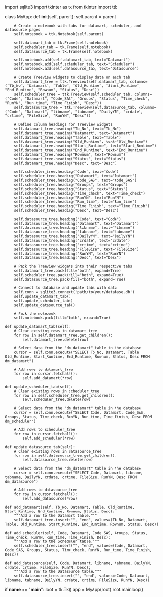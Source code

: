 import sqlite3
import tkinter as tk
from tkinter import ttk

class MyApp:
    def __init__(self, parent):
        self.parent = parent

        # Create a notebook with tabs for datamart, scheduler, and datasource pages
        self.notebook = ttk.Notebook(self.parent)

        self.datamart_tab = tk.Frame(self.notebook)
        self.scheduler_tab = tk.Frame(self.notebook)
        self.datasource_tab = tk.Frame(self.notebook)

        self.notebook.add(self.datamart_tab, text="Datamart")
        self.notebook.add(self.scheduler_tab, text="Scheduler")
        self.notebook.add(self.datasource_tab, text="Datasource")

        # Create Treeview widgets to display data on each tab
        self.datamart_tree = ttk.Treeview(self.datamart_tab, columns=("Tb_No", "Datamart", "Table", "Old_Runtime", "Start_Runtime", "End_Runtime", "Rownum", "Status", "Desc"))
        self.scheduler_tree = ttk.Treeview(self.scheduler_tab, columns=("Code", "Datamart", "Code_SAS", "Groups", "Status", "Time_check", "RunYN", "Run_time", "Time_Finish", "Desc"))
        self.datasource_tree = ttk.Treeview(self.datasource_tab, columns=("Code", "Datamart", "libname", "tabname", "DailyYN", "crdate", "crtime", "FileSize", "RunYN", "Desc"))

        # Define column headings for Treeview widgets
        self.datamart_tree.heading("Tb_No", text="Tb_No")
        self.datamart_tree.heading("Datamart", text="Datamart")
        self.datamart_tree.heading("Table", text="Table")
        self.datamart_tree.heading("Old_Runtime", text="Old_Runtime")
        self.datamart_tree.heading("Start_Runtime", text="Start_Runtime")
        self.datamart_tree.heading("End_Runtime", text="End_Runtime")
        self.datamart_tree.heading("Rownum", text="Rownum")
        self.datamart_tree.heading("Status", text="Status")
        self.datamart_tree.heading("Desc", text="Desc")

        self.scheduler_tree.heading("Code", text="Code")
        self.scheduler_tree.heading("Datamart", text="Datamart")
        self.scheduler_tree.heading("Code_SAS", text="Code_SAS")
        self.scheduler_tree.heading("Groups", text="Groups")
        self.scheduler_tree.heading("Status", text="Status")
        self.scheduler_tree.heading("Time_check", text="Time_check")
        self.scheduler_tree.heading("RunYN", text="RunYN")
        self.scheduler_tree.heading("Run_time", text="Run_time")
        self.scheduler_tree.heading("Time_Finish", text="Time_Finish")
        self.scheduler_tree.heading("Desc", text="Desc")

        self.datasource_tree.heading("Code", text="Code")
        self.datasource_tree.heading("Datamart", text="Datamart")
        self.datasource_tree.heading("libname", text="libname")
        self.datasource_tree.heading("tabname", text="tabname")
        self.datasource_tree.heading("DailyYN", text="DailyYN")
        self.datasource_tree.heading("crdate", text="crdate")
        self.datasource_tree.heading("crtime", text="crtime")
        self.datasource_tree.heading("FileSize", text="FileSize")
        self.datasource_tree.heading("RunYN", text="RunYN")
        self.datasource_tree.heading("Desc", text="Desc")

        # Pack the Treeview widgets into their respective tabs
        self.datamart_tree.pack(fill="both", expand=True)
        self.scheduler_tree.pack(fill="both", expand=True)
        self.datasource_tree.pack(fill="both", expand=True)

        # Connect to database and update tabs with data
        self.conn = sqlite3.connect('path/to/your/database.db')
        self.update_datamart_tab()
        self.update_scheduler_tab()
        self.update_datasource_tab()

        # Pack the notebook
        self.notebook.pack(fill="both", expand=True)

    def update_datamart_tab(self):
        # Clear existing rows in datamart_tree
        for row in self.datamart_tree.get_children():
            self.datamart_tree.delete(row)

        # Select data from the "dm_datamart" table in the database
        cursor = self.conn.execute("SELECT Tb_No, Datamart, Table, Old_Runtime, Start_Runtime, End_Runtime, Rownum, Status, Desc FROM dm_datamart")

        # Add rows to datamart_tree
        for row in cursor.fetchall():
            self.add_datamart(*row)

    def update_scheduler_tab(self):
        # Clear existing rows in scheduler_tree
        for row in self.scheduler_tree.get_children():
            self.scheduler_tree.delete(row)

        # Select data from the "dm_datamart" table in the database
        cursor = self.conn.execute("SELECT Code, Datamart, Code_SAS, Groups, Status, Time_check, RunYN, Run_time, Time_Finish, Desc FROM dm_scheduler")

        # Add rows to scheduler_tree
        for row in cursor.fetchall():
            self.add_scheduler(*row)

    def update_datasource_tab(self):
        # Clear existing rows in datasource_tree
        for row in self.datasource_tree.get_children():
            self.datasource_tree.delete(row)

        # Select data from the "dm_datamart" table in the database
        cursor = self.conn.execute("SELECT Code, Datamart, libname, tabname, DailyYN, crdate, crtime, FileSize, RunYN, Desc FROM dm_datasource")

        # Add rows to datasource_tree
        for row in cursor.fetchall():
            self.add_datasource(*row)

    def add_datamart(self, Tb_No, Datamart, Table, Old_Runtime, Start_Runtime, End_Runtime, Rownum, Status, Desc):
        """Add a row to the Datamart table."""
        self.datamart_tree.insert("", "end", values=(Tb_No, Datamart, Table, Old_Runtime, Start_Runtime, End_Runtime, Rownum, Status, Desc))

    def add_scheduler(self, Code, Datamart, Code_SAS, Groups, Status, Time_check, RunYN, Run_time, Time_Finish, Desc):
        """Add a row to the Scheduler table."""
        self.scheduler_tree.insert("", "end", values=(Code, Datamart, Code_SAS, Groups, Status, Time_check, RunYN, Run_time, Time_Finish, Desc))

    def add_datasource(self, Code, Datamart, libname, tabname, DailyYN, crdate, crtime, FileSize, RunYN, Desc):
        """Add a row to the Datasource table."""
        self.datasource_tree.insert("", "end", values=(Code, Datamart, libname, tabname, DailyYN, crdate, crtime, FileSize, RunYN, Desc))


if __name__ == "__main__":
    root = tk.Tk()
    app = MyApp(root)
    root.mainloop()
